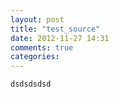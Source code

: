 ```yaml
---
layout: post
title: "test_source"
date: 2012-11-27 14:31
comments: true
categories: 
---
```

``` ruby
dsdsdsdsd
```



